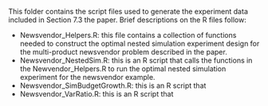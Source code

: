 This folder contains the script files used to generate the experiment data included in Section 7.3 the paper. Brief descriptions on the R files follow:

* Newsvendor_Helpers.R: this file contains a collection of functions needed to construct the optimal nested simulation experiment design for the multi-product newsvendor problem described in the paper. 
* Newsvendor_NestedSim.R: this is an R script that calls the functions in the Newvendor_Helpers.R to run the optimal nested simulation experiment for the newsvendor example.
* Newsvendor_SimBudgetGrowth.R: this is an R script that 
* Newsvendor_VarRatio.R: this is an R script that

